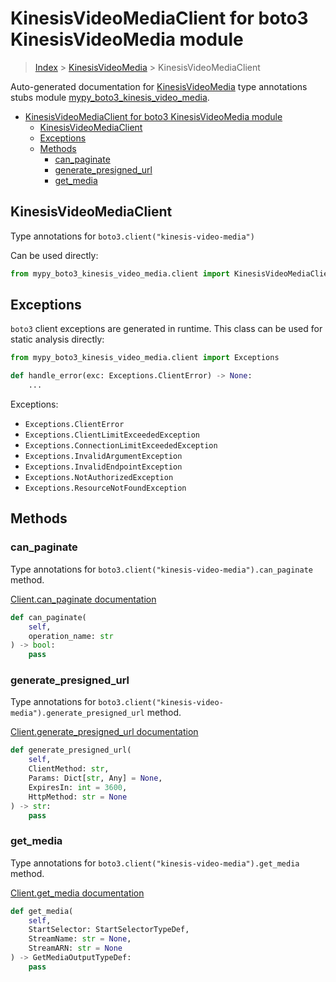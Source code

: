 # KinesisVideoMediaClient for boto3 KinesisVideoMedia module

> [Index](../index.md) > [KinesisVideoMedia](./index.md) > KinesisVideoMediaClient

Auto-generated documentation for [KinesisVideoMedia](https://boto3.amazonaws.com/v1/documentation/api/latest/reference/services/kinesis-video-media.html#KinesisVideoMedia)
type annotations stubs module [mypy_boto3_kinesis_video_media](https://pypi.org/project/mypy-boto3-kinesis-video-media/).

- [KinesisVideoMediaClient for boto3 KinesisVideoMedia module](#kinesisvideomediaclient-for-boto3-kinesisvideomedia-module)
  - [KinesisVideoMediaClient](#kinesisvideomediaclient)
  - [Exceptions](#exceptions)
  - [Methods](#methods)
    - [can_paginate](#can_paginate)
    - [generate_presigned_url](#generate_presigned_url)
    - [get_media](#get_media)

## KinesisVideoMediaClient

Type annotations for `boto3.client("kinesis-video-media")`

Can be used directly:

```python
from mypy_boto3_kinesis_video_media.client import KinesisVideoMediaClient
```

## Exceptions


`boto3` client exceptions are generated in runtime. This class can be used for static analysis directly:

```python
from mypy_boto3_kinesis_video_media.client import Exceptions

def handle_error(exc: Exceptions.ClientError) -> None:
    ...
```


Exceptions:

- `Exceptions.ClientError`
- `Exceptions.ClientLimitExceededException`
- `Exceptions.ConnectionLimitExceededException`
- `Exceptions.InvalidArgumentException`
- `Exceptions.InvalidEndpointException`
- `Exceptions.NotAuthorizedException`
- `Exceptions.ResourceNotFoundException`


## Methods


### can_paginate

Type annotations for `boto3.client("kinesis-video-media").can_paginate` method.

[Client.can_paginate documentation](https://boto3.amazonaws.com/v1/documentation/api/latest/reference/services/kinesis-video-media.html#KinesisVideoMedia.Client.can_paginate)

```python
def can_paginate(
    self,
    operation_name: str
) -> bool:
    pass
```

### generate_presigned_url

Type annotations for `boto3.client("kinesis-video-media").generate_presigned_url` method.

[Client.generate_presigned_url documentation](https://boto3.amazonaws.com/v1/documentation/api/latest/reference/services/kinesis-video-media.html#KinesisVideoMedia.Client.generate_presigned_url)

```python
def generate_presigned_url(
    self,
    ClientMethod: str,
    Params: Dict[str, Any] = None,
    ExpiresIn: int = 3600,
    HttpMethod: str = None
) -> str:
    pass
```

### get_media

Type annotations for `boto3.client("kinesis-video-media").get_media` method.

[Client.get_media documentation](https://boto3.amazonaws.com/v1/documentation/api/latest/reference/services/kinesis-video-media.html#KinesisVideoMedia.Client.get_media)

```python
def get_media(
    self,
    StartSelector: StartSelectorTypeDef,
    StreamName: str = None,
    StreamARN: str = None
) -> GetMediaOutputTypeDef:
    pass
```